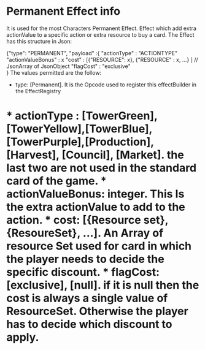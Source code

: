 # Permanent Effect info

 It is used for the most Characters Permanent Effect. Effect which add extra actionValue to a specific action or extra resource to buy a card.
The Effect has this structure in Json:

 {"type": "PERMANENT", "payload" :{
 	"actionType" : "ACTIONTYPE" 
 	"actionValueBonus" : x
 	"cost" : [{"RESOURCE": x}, {"RESOURCE" : x, ...} ] // JsonArray of JsonObject
 	"flagCost" : "exclusive"	
 } 
  The values permitted are the follow:
 * type: [Permanent]. It is the Opcode used to register this effectBuilder in the EffectRegistry
 <h1>
* actionType : [TowerGreen], [TowerYellow],[TowerBlue],[TowerPurple],[Production], [Harvest], [Council], [Market]. the last two are not used in the standard card of the game.
* actionValueBonus: integer. This Is the extra actionValue to add to the action.
* cost: [{Resource set}, {ResoureSet}, ...]. An Array of resource Set used for card in which the player needs to decide the specific discount.
* flagCost: [exclusive], [null]. if it is null then the cost is always a single value of ResourceSet. Otherwise the player has to decide which discount to apply.